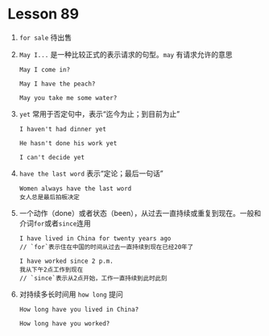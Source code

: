 # Lesson 89

1. `for sale` 待出售

2. `May I...` 是一种比较正式的表示请求的句型。`may` 有请求允许的意思

   ```
   May I come in?

   May I have the peach?

   May you take me some water?
   ```

3. `yet` 常用于否定句中，表示“迄今为止；到目前为止”

   ```
   I haven't had dinner yet

   He hasn't done his work yet

   I can't decide yet
   ```

4. `have the last word` 表示“定论；最后一句话”

   ```
   Women always have the last word
   女人总是最后拍板决定
   ```

5. 一个动作（done）或者状态（been），从过去一直持续或重复到现在。一般和介词`for`或者`since`连用

   ```
   I have lived in China for twenty years ago
   // `for`表示住在中国的时间从过去一直持续到现在已经20年了

   I have worked since 2 p.m.
   我从下午2点工作到现在
   // `since`表示从2点开始，工作一直持续到此时此刻
   ```

6. 对持续多长时间用 `how long` 提问

   ```
   How long have you lived in China?

   How long have you worked?
   ```
